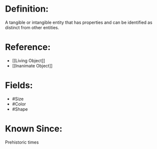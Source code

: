 

# Definition:
A tangible or intangible entity that has properties and can be identified as distinct from other entities.

# Reference:
- [[Living Object]]
- [[Inanimate Object]]

# Fields: 
- #Size
- #Color
- #Shape

# Known Since:
Prehistoric times

